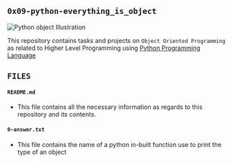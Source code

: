 ## `0x09-python-everything_is_object`

![Python object Illustration](https://datagy.io/wp-content/uploads/2022/01/09-Python-Object-Oriented-Programming-OOP-for-Data-Science-Cover-Image.png)

This repository contains tasks and projects on `Object Oriented Programming` as related to Higher Level Programming using [Python Programming Language](https://en.wikipedia.org/wiki/Python_(programming_language))

## `FILES`

#### `README.md`
  - This file contains all the necessary information as regards to this repository and its contents.

#### `0-answer.txt`
  - This file contains the name of a python in-built function use to print the type of an object
